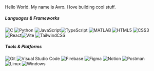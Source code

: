 Hello World.
My name is Avro.
I love building cool stuff. 

##### Languages & Frameworks
![C](https://img.shields.io/badge/-C-black?style=flat-square&logo=c) ![Python](https://img.shields.io/badge/-Python-black?style=flat-square&logo=python) ![JavaScript](https://img.shields.io/badge/-JavaScript-black?style=flat-square&logo=javascript)![TypeScript](https://img.shields.io/badge/-TypeScript-black?style=flat-square&logo=typescript) ![MATLAB](https://img.shields.io/badge/-MATLAB-black?style=flat-square&logo=Mathworks) ![HTML5](https://img.shields.io/badge/-HTML5-black?style=flat-square&logo=html5) ![CSS3](https://img.shields.io/badge/-CSS3-black?style=flat-square&logo=css3) ![React](https://img.shields.io/badge/-React-black?style=flat-square&logo=react)![Vite](https://img.shields.io/badge/-Vite-black?style=flat-square&logo=vite) ![TailwindCSS](https://img.shields.io/badge/-Tailwind-black?style=flat-square&logo=tailwind-css)

##### Tools & Platforms
![Git](https://img.shields.io/badge/-Git-black?style=flat-square&logo=git) ![Visual Studio Code](https://img.shields.io/badge/-VS_Code-black?style=flat-square&logo=visual-studio-code&logoColor=007ACC) ![Firebase](https://img.shields.io/badge/-Firebase-black?style=flat-square&logo=firebase) ![Figma](https://img.shields.io/badge/-Figma-black?style=flat-square&logo=figma) ![Notion](https://img.shields.io/badge/-Notion-black?style=flat-square&logo=notion) ![Postman](https://img.shields.io/badge/Postman-FF6C37?style=flat-square&logo=postman&logoColor=white) ![Linux](https://img.shields.io/badge/Linux-FCC624?style=flat-square&logo=linux&logoColor=black) ![Windows](https://img.shields.io/badge/Windows-0078D6?style=flat-square&logo=windows&logoColor=white)
